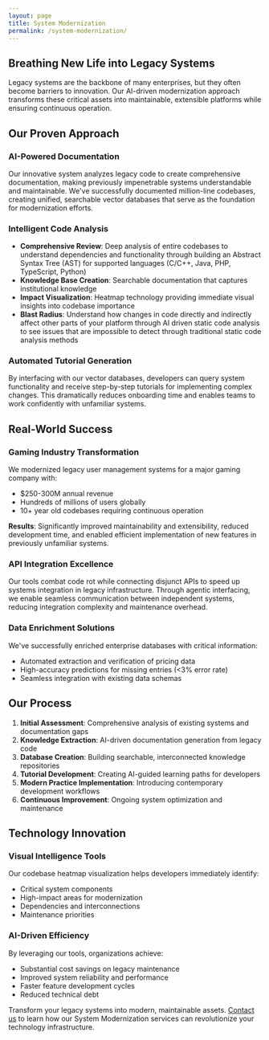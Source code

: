 ```yaml
---
layout: page
title: System Modernization
permalink: /system-modernization/
---
```


## Breathing New Life into Legacy Systems

Legacy systems are the backbone of many enterprises, but they often become barriers to innovation. Our AI-driven modernization approach transforms these critical assets into maintainable, extensible platforms while ensuring continuous operation.

## Our Proven Approach

### AI-Powered Documentation
Our innovative system analyzes legacy code to create comprehensive documentation, making previously impenetrable systems understandable and maintainable. We've successfully documented million-line codebases, creating unified, searchable vector databases that serve as the foundation for modernization efforts.

### Intelligent Code Analysis
- **Comprehensive Review**: Deep analysis of entire codebases to understand dependencies and functionality through building an Abstract Syntax Tree (AST) for supported languages (C/C++, Java, PHP, TypeScript, Python)
- **Knowledge Base Creation**: Searchable documentation that captures institutional knowledge
- **Impact Visualization**: Heatmap technology providing immediate visual insights into codebase importance
- **Blast Radius**: Understand how changes in code directly and indirectly affect other parts of your platform through AI driven static code analysis to see issues that are impossible to detect through traditional static code analysis methods

### Automated Tutorial Generation
By interfacing with our vector databases, developers can query system functionality and receive step-by-step tutorials for implementing complex changes. This dramatically reduces onboarding time and enables teams to work confidently with unfamiliar systems.

## Real-World Success

### Gaming Industry Transformation
We modernized legacy user management systems for a major gaming company with:
- $250-300M annual revenue
- Hundreds of millions of users globally
- 10+ year old codebases requiring continuous operation

**Results**: Significantly improved maintainability and extensibility, reduced development time, and enabled efficient implementation of new features in previously unfamiliar systems.

### API Integration Excellence
Our tools combat code rot while connecting disjunct APIs to speed up systems integration in legacy infrastructure. Through agentic interfacing, we enable seamless communication between independent systems, reducing integration complexity and maintenance overhead.

### Data Enrichment Solutions
We've successfully enriched enterprise databases with critical information:
- Automated extraction and verification of pricing data
- High-accuracy predictions for missing entries (<3% error rate)
- Seamless integration with existing data schemas

## Our Process

1. **Initial Assessment**: Comprehensive analysis of existing systems and documentation gaps
2. **Knowledge Extraction**: AI-driven documentation generation from legacy code
3. **Database Creation**: Building searchable, interconnected knowledge repositories
4. **Tutorial Development**: Creating AI-guided learning paths for developers
5. **Modern Practice Implementation**: Introducing contemporary development workflows
6. **Continuous Improvement**: Ongoing system optimization and maintenance

## Technology Innovation

### Visual Intelligence Tools
Our codebase heatmap visualization helps developers immediately identify:
- Critical system components
- High-impact areas for modernization
- Dependencies and interconnections
- Maintenance priorities

### AI-Driven Efficiency
By leveraging our tools, organizations achieve:
- Substantial cost savings on legacy maintenance
- Improved system reliability and performance
- Faster feature development cycles
- Reduced technical debt

Transform your legacy systems into modern, maintainable assets. <a href="{{ '/contact' | relative_url }}">Contact us</a> to learn how our System Modernization services can revolutionize your technology infrastructure.